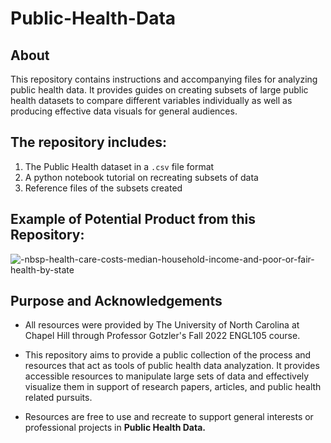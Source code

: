 # Public-Health-Data

## About

This repository contains instructions and accompanying files for analyzing public health data. It provides guides on creating subsets of large public health datasets to compare different variables individually as well as producing effective data visuals for general audiences. 

## The repository includes:
1) The Public Health dataset in a `.csv` file format
2) A python notebook tutorial on recreating subsets of data
3) Reference files of the subsets created 

## Example of Potential Product from this Repository:

![-nbsp-health-care-costs-median-household-income-and-poor-or-fair-health-by-state](https://user-images.githubusercontent.com/118237824/202950940-97a8acdd-d823-403a-a98c-3955a8a97677.png)

## Purpose and Acknowledgements

- All resources were provided by The University of North Carolina at Chapel Hill through Professor Gotzler's Fall 2022 ENGL105 course.

- This repository aims to provide a public collection of the process and resources that act as tools of public health data analyzation. It provides accessible resources to manipulate large sets of data and effectively visualize them in support of research papers, articles, and public health related pursuits. 

- Resources are free to use and recreate to support general interests or professional projects in **Public Health Data.**
